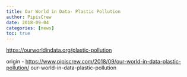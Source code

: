 ```yaml
---
title: Our World in Data- Plastic Pollution
author: PipisCrew
date: 2018-09-04
categories: [news]
toc: true
---
```


https://ourworldindata.org/plastic-pollution

origin - https://www.pipiscrew.com/2018/09/our-world-in-data-plastic-pollution/ our-world-in-data-plastic-pollution